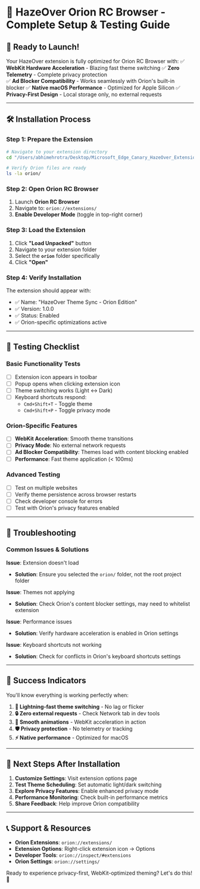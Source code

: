 # 🚀 HazeOver Orion RC Browser - Complete Setup & Testing Guide

## 🎯 Ready to Launch!
Your HazeOver extension is fully optimized for Orion RC Browser with:
✅ **WebKit Hardware Acceleration** - Blazing fast theme switching
✅ **Zero Telemetry** - Complete privacy protection  
✅ **Ad Blocker Compatibility** - Works seamlessly with Orion's built-in blocker
✅ **Native macOS Performance** - Optimized for Apple Silicon
✅ **Privacy-First Design** - Local storage only, no external requests

---

## 🛠️ Installation Process

### Step 1: Prepare the Extension
```bash
# Navigate to your extension directory
cd "/Users/abhimehrotra/Desktop/Microsoft_Edge_Canary_HazeOver_Extension"

# Verify Orion files are ready
ls -la orion/
```

### Step 2: Open Orion RC Browser
1. Launch **Orion RC Browser**
2. Navigate to: `orion://extensions/`
3. **Enable Developer Mode** (toggle in top-right corner)

### Step 3: Load the Extension
1. Click **"Load Unpacked"** button
2. Navigate to your extension folder
3. Select the **`orion`** folder specifically
4. Click **"Open"**

### Step 4: Verify Installation
The extension should appear with:
- ✅ Name: "HazeOver Theme Sync - Orion Edition"
- ✅ Version: 1.0.0
- ✅ Status: Enabled
- ✅ Orion-specific optimizations active

---

## 🧪 Testing Checklist

### Basic Functionality Tests
- [ ] Extension icon appears in toolbar
- [ ] Popup opens when clicking extension icon
- [ ] Theme switching works (Light ↔ Dark)
- [ ] Keyboard shortcuts respond:
  - `Cmd+Shift+T` - Toggle theme
  - `Cmd+Shift+P` - Toggle privacy mode

### Orion-Specific Features
- [ ] **WebKit Acceleration**: Smooth theme transitions
- [ ] **Privacy Mode**: No external network requests
- [ ] **Ad Blocker Compatibility**: Themes load with content blocking enabled
- [ ] **Performance**: Fast theme application (< 100ms)

### Advanced Testing
- [ ] Test on multiple websites
- [ ] Verify theme persistence across browser restarts
- [ ] Check developer console for errors
- [ ] Test with Orion's privacy features enabled

---

## 🔧 Troubleshooting

### Common Issues & Solutions

**Issue**: Extension doesn't load
- **Solution**: Ensure you selected the `orion/` folder, not the root project folder

**Issue**: Themes not applying
- **Solution**: Check Orion's content blocker settings, may need to whitelist extension

**Issue**: Performance issues
- **Solution**: Verify hardware acceleration is enabled in Orion settings

**Issue**: Keyboard shortcuts not working
- **Solution**: Check for conflicts in Orion's keyboard shortcuts settings

---

## 🎉 Success Indicators

You'll know everything is working perfectly when:

1. **🚀 Lightning-fast theme switching** - No lag or flicker
2. **🔒 Zero external requests** - Check Network tab in dev tools
3. **💫 Smooth animations** - WebKit acceleration in action
4. **🛡️ Privacy protection** - No telemetry or tracking
5. **⚡ Native performance** - Optimized for macOS

---

## 🌟 Next Steps After Installation

1. **Customize Settings**: Visit extension options page
2. **Test Theme Scheduling**: Set automatic light/dark switching
3. **Explore Privacy Features**: Enable enhanced privacy mode
4. **Performance Monitoring**: Check built-in performance metrics
5. **Share Feedback**: Help improve Orion compatibility

---

## 📞 Support & Resources

- **Orion Extensions**: `orion://extensions/`
- **Extension Options**: Right-click extension icon → Options
- **Developer Tools**: `orion://inspect/#extensions`
- **Orion Settings**: `orion://settings/`

Ready to experience privacy-first, WebKit-optimized theming? Let's do this! 🚀

